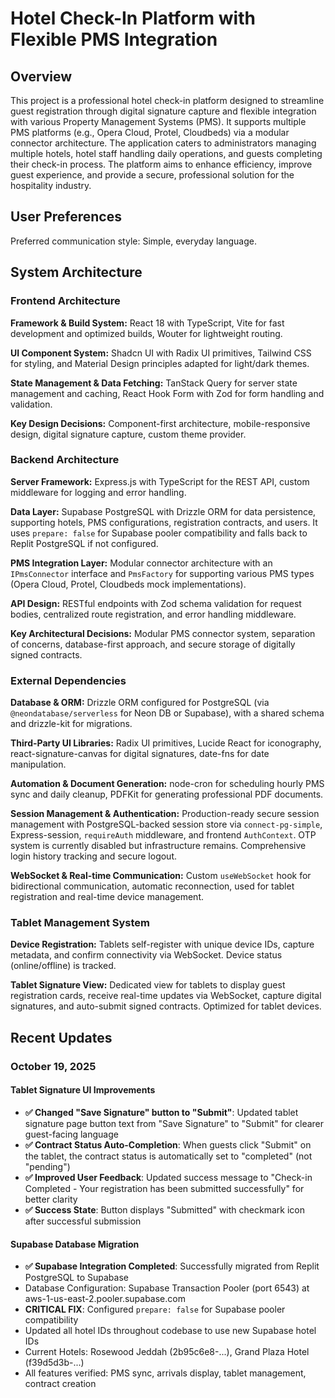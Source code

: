 # Hotel Check-In Platform with Flexible PMS Integration

## Overview

This project is a professional hotel check-in platform designed to streamline guest registration through digital signature capture and flexible integration with various Property Management Systems (PMS). It supports multiple PMS platforms (e.g., Opera Cloud, Protel, Cloudbeds) via a modular connector architecture. The application caters to administrators managing multiple hotels, hotel staff handling daily operations, and guests completing their check-in process. The platform aims to enhance efficiency, improve guest experience, and provide a secure, professional solution for the hospitality industry.

## User Preferences

Preferred communication style: Simple, everyday language.

## System Architecture

### Frontend Architecture

**Framework & Build System:** React 18 with TypeScript, Vite for fast development and optimized builds, Wouter for lightweight routing.

**UI Component System:** Shadcn UI with Radix UI primitives, Tailwind CSS for styling, and Material Design principles adapted for light/dark themes.

**State Management & Data Fetching:** TanStack Query for server state management and caching, React Hook Form with Zod for form handling and validation.

**Key Design Decisions:** Component-first architecture, mobile-responsive design, digital signature capture, custom theme provider.

### Backend Architecture

**Server Framework:** Express.js with TypeScript for the REST API, custom middleware for logging and error handling.

**Data Layer:** Supabase PostgreSQL with Drizzle ORM for data persistence, supporting hotels, PMS configurations, registration contracts, and users. It uses `prepare: false` for Supabase pooler compatibility and falls back to Replit PostgreSQL if not configured.

**PMS Integration Layer:** Modular connector architecture with an `IPmsConnector` interface and `PmsFactory` for supporting various PMS types (Opera Cloud, Protel, Cloudbeds mock implementations).

**API Design:** RESTful endpoints with Zod schema validation for request bodies, centralized route registration, and error handling middleware.

**Key Architectural Decisions:** Modular PMS connector system, separation of concerns, database-first approach, and secure storage of digitally signed contracts.

### External Dependencies

**Database & ORM:** Drizzle ORM configured for PostgreSQL (via `@neondatabase/serverless` for Neon DB or Supabase), with a shared schema and drizzle-kit for migrations.

**Third-Party UI Libraries:** Radix UI primitives, Lucide React for iconography, react-signature-canvas for digital signatures, date-fns for date manipulation.

**Automation & Document Generation:** node-cron for scheduling hourly PMS sync and daily cleanup, PDFKit for generating professional PDF documents.

**Session Management & Authentication:** Production-ready secure session management with PostgreSQL-backed session store via `connect-pg-simple`, Express-session, `requireAuth` middleware, and frontend `AuthContext`. OTP system is currently disabled but infrastructure remains. Comprehensive login history tracking and secure logout.

**WebSocket & Real-time Communication:** Custom `useWebSocket` hook for bidirectional communication, automatic reconnection, used for tablet registration and real-time device management.

### Tablet Management System

**Device Registration:** Tablets self-register with unique device IDs, capture metadata, and confirm connectivity via WebSocket. Device status (online/offline) is tracked.

**Tablet Signature View:** Dedicated view for tablets to display guest registration cards, receive real-time updates via WebSocket, capture digital signatures, and auto-submit signed contracts. Optimized for tablet devices.

## Recent Updates

### October 19, 2025

#### Tablet Signature UI Improvements
- **✅ Changed "Save Signature" button to "Submit"**: Updated tablet signature page button text from "Save Signature" to "Submit" for clearer guest-facing language
- **✅ Contract Status Auto-Completion**: When guests click "Submit" on the tablet, the contract status is automatically set to "completed" (not "pending")
- **✅ Improved User Feedback**: Updated success message to "Check-in Completed - Your registration has been submitted successfully" for better clarity
- **✅ Success State**: Button displays "Submitted" with checkmark icon after successful submission

#### Supabase Database Migration
- **✅ Supabase Integration Completed**: Successfully migrated from Replit PostgreSQL to Supabase
- Database Configuration: Supabase Transaction Pooler (port 6543) at aws-1-us-east-2.pooler.supabase.com
- **CRITICAL FIX**: Configured `prepare: false` for Supabase pooler compatibility
- Updated all hotel IDs throughout codebase to use new Supabase hotel IDs
- Current Hotels: Rosewood Jeddah (2b95c6e8-...), Grand Plaza Hotel (f39d5d3b-...)
- All features verified: PMS sync, arrivals display, tablet management, contract creation